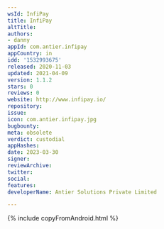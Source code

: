 ```yaml
---
wsId: InfiPay
title: InfiPay
altTitle: 
authors:
- danny
appId: com.antier.infipay
appCountry: in
idd: '1532993675'
released: 2020-11-03
updated: 2021-04-09
version: 1.1.2
stars: 0
reviews: 0
website: http://www.infipay.io/
repository: 
issue: 
icon: com.antier.infipay.jpg
bugbounty: 
meta: obsolete
verdict: custodial
appHashes: 
date: 2023-03-30
signer: 
reviewArchive: 
twitter: 
social: 
features: 
developerName: Antier Solutions Private Limited

---
```


{% include copyFromAndroid.html %}
